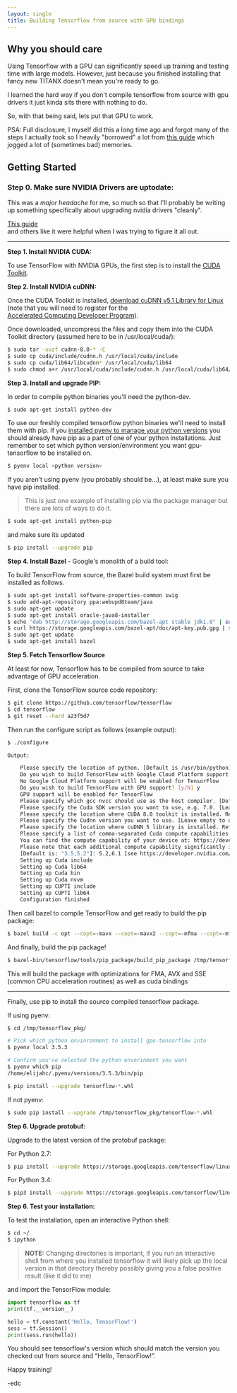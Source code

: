 ```yaml
---
layout: single
title: Building Tensorflow from source with GPU bindings
---
```


## Why you should care

Using Tensorflow with a GPU can significantly speed up training and testing time with large models.
However, just because you finished installing that fancy new TITANX doesn't mean you're ready to go.

I learned the hard way if you don't compile tensorflow from source with gpu drivers it just kinda sits there with nothing to do.

So, with that being said, lets put that GPU to work.

PSA: Full disclosure, I myself did this a long time ago and forgot many of the steps I actually took so I heavily "borrowed" a lot from [this guide](https://gist.github.com/Brainiarc7/6d6c3f23ea057775b72c52817759b25c) which jogged a lot of \(sometimes bad\) memories.

## Getting Started

### **Step 0. Make sure NVIDIA Drivers are uptodate:**

This was a _major headache_ for me, so much so that I'll probably be writing up something specifically about upgrading nvidia drivers "cleanly".

[This guide](https://medium.com/@ikekramer/installing-cuda-8-0-and-cudnn-5-1-on-ubuntu-16-04-6b9f284f6e77)  
and others like it were helpful when I was trying to figure it all out.

---

**Step 1. Install NVIDIA CUDA:**

To use TensorFlow with NVIDIA GPUs, the first step is to install the [CUDA Toolkit](https://developer.nvidia.com/cuda-toolkit).

**Step 2. Install NVIDIA cuDNN:**

Once the CUDA Toolkit is installed, [download cuDNN v5.1 Library for Linux](https://developer.nvidia.com/rdp/cudnn-download#a-collapseTwo)  
\(note that you will need to register for the  
  [Accelerated Computing Developer Program](https://developer.nvidia.com/accelerated-computing-developer)\).

Once downloaded, uncompress the files and copy them into the CUDA Toolkit directory \(assumed here to be in /usr/local/cuda/\):

```bash
$ sudo tar -xvzf cudnn-8.0-* -C
$ sudo cp cuda/include/cudnn.h /usr/local/cuda/include
$ sudo cp cuda/lib64/libcudnn* /usr/local/cuda/lib64
$ sudo chmod a+r /usr/local/cuda/include/cudnn.h /usr/local/cuda/lib64/libcudnn*
```

**Step 3. Install and upgrade PIP:**

In order to compile python binaries you'll need the python-dev.

```bash
$ sudo apt-get install python-dev
```

To use our freshly compiled tensorflow python binaries we'll need to install them with pip.  If you [installed pyenv to manage your python versions](https://jzlab.gitbooks.io/jzkb/content/pyenv.html) you should already have pip as a part of one of your python installations. Just remember to set which python version/environment you want gpu-tensorflow to be installed on.

```bash
$ pyenv local <python version>
```

If you aren't using pyenv \(you probably should be...\), at least make sure you have pip installed.

> This is just one example of installing pip via the package manager but there are lots of ways to do it.

```bash
$ sudo apt-get install python-pip
```

and make sure its updated

```bash
$ pip install --upgrade pip
```

**Step 4. Install Bazel** - Google's monolith of a build tool:

To build TensorFlow from source, the Bazel build system must first be installed as follows.

```bash
$ sudo apt-get install software-properties-common swig
$ sudo add-apt-repository ppa:webupd8team/java
$ sudo apt-get update
$ sudo apt-get install oracle-java8-installer
$ echo "deb http://storage.googleapis.com/bazel-apt stable jdk1.8" | sudo tee /etc/apt/sources.list.d/bazel.list
$ curl https://storage.googleapis.com/bazel-apt/doc/apt-key.pub.gpg | sudo apt-key add -
$ sudo apt-get update
$ sudo apt-get install bazel
```

**Step 5. Fetch Tensorflow Source**

At least for now, Tensorflow has to be compiled from source to take advantage of GPU acceleration.

First, clone the TensorFlow source code repository:

```bash
$ git clone https://github.com/tensorflow/tensorflow
$ cd tensorflow
$ git reset --hard a23f5d7
```

Then run the configure script as follows \(example output\):

```bash
$ ./configure

Output:

    Please specify the location of python. [Default is /usr/bin/python]: [enter]
    Do you wish to build TensorFlow with Google Cloud Platform support? [y/N] n
    No Google Cloud Platform support will be enabled for TensorFlow
    Do you wish to build TensorFlow with GPU support? [y/N] y
    GPU support will be enabled for TensorFlow
    Please specify which gcc nvcc should use as the host compiler. [Default is /usr/bin/gcc]: [enter]
    Please specify the Cuda SDK version you want to use, e.g. 7.0. [Leave empty to use system default]: 8.0
    Please specify the location where CUDA 8.0 toolkit is installed. Refer to README.md for more details. [Default is /usr/local/cuda]: [enter]
    Please specify the Cudnn version you want to use. [Leave empty to use system default]: 5
    Please specify the location where cuDNN 5 library is installed. Refer to README.md for more details. [Default is /usr/local/cuda]: [enter]
    Please specify a list of comma-separated Cuda compute capabilities you want to build with.
    You can find the compute capability of your device at: https://developer.nvidia.com/cuda-gpus.
    Please note that each additional compute capability significantly increases your build time and binary size.
    [Default is: "3.5,5.2"]: 5.2,6.1 [see https://developer.nvidia.com/cuda-gpus]
    Setting up Cuda include
    Setting up Cuda lib64
    Setting up Cuda bin
    Setting up Cuda nvvm
    Setting up CUPTI include
    Setting up CUPTI lib64
    Configuration finished
```

Then call bazel to compile TensorFlow and get ready to build the pip package:

```bash
$ bazel build -c opt --copt=-mavx --copt=-mavx2 --copt=-mfma --copt=-mfpmath=both --copt=-msse4.2 --config=cuda //tensorflow/tools/pip_package:build_pip_package
```

And finally, build the pip package!

```bash
$ bazel-bin/tensorflow/tools/pip_package/build_pip_package /tmp/tensorflow_pkg
```

This will build the package with optimizations for FMA, AVX and SSE \(common CPU acceleration routines\) as well as cuda bindings

---

Finally, use pip to install the source compiled tensorflow package.

If using pyenv:

```bash
$ cd /tmp/tensorflow_pkg/

# Pick which python envinronment to install gpu-tensorflow into
$ pyenv local 3.5.3

# Confirm you've selected the python envorinment you want
$ pyenv which pip
/home/elijahc/.pyenv/versions/3.5.3/bin/pip

$ pip install --upgrade tensorflow-*.whl
```

If not pyenv:

```bash
$ sudo pip install --upgrade /tmp/tensorflow_pkg/tensorflow-*.whl
```

**Step 6. Upgrade protobuf:**

Upgrade to the latest version of the protobuf package:

For Python 2.7:

```bash
$ pip install --upgrade https://storage.googleapis.com/tensorflow/linux/cpu/protobuf-3.0.0b2.post2-cp27-none-linux_x86_64.whl
```

For Python 3.4:

```bash
$ pip3 install --upgrade https://storage.googleapis.com/tensorflow/linux/cpu/protobuf-3.0.0b2.post2-cp34-none-linux_x86_64.whl
```

**Step 6. Test your installation:**

To test the installation, open an interactive Python shell:

```bash
$ cd ~/
$ ipython
```

> **NOTE:** Changing directories is important, if you run an interactive shell from where you installed tensorflow it will likely pick up the local version in that directory thereby possibly giving you a false positive result \(like it did to me\)

and import the TensorFlow module:

```python
import tensorflow as tf
print(tf.__version__)

hello = tf.constant('Hello, TensorFlow!')
sess = tf.Session()
print(sess.run(hello))
```

You should see tensorflow's version which should match the version you checked out from source and “Hello, TensorFlow!”.

Happy training!

-edc
